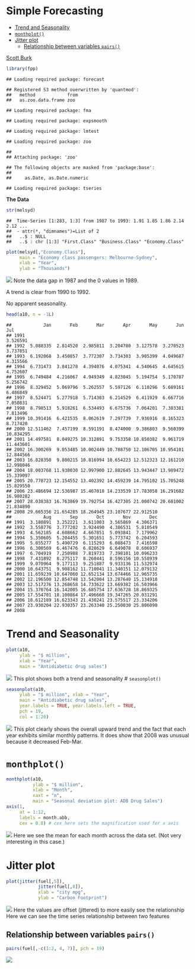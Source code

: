 Simple Forecasting
================

- <a href="#trend-and-seasonality" id="toc-trend-and-seasonality">Trend
  and Seasonality</a>
- <a href="#monthplot" id="toc-monthplot"><code>monthplot()</code></a>
- <a href="#jitter-plot" id="toc-jitter-plot">Jitter plot</a>
  - <a href="#relationship-between-variables-pairs"
    id="toc-relationship-between-variables-pairs">Relationship between
    variables <code>pairs()</code></a>

[Scott Burk](https://www.youtube.com/watch?v=HdYBuDMJ40Y&t=184s)

``` r
library(fpp)
```

    ## Loading required package: forecast

    ## Registered S3 method overwritten by 'quantmod':
    ##   method            from
    ##   as.zoo.data.frame zoo

    ## Loading required package: fma

    ## Loading required package: expsmooth

    ## Loading required package: lmtest

    ## Loading required package: zoo

    ## 
    ## Attaching package: 'zoo'

    ## The following objects are masked from 'package:base':
    ## 
    ##     as.Date, as.Date.numeric

    ## Loading required package: tseries

**The Data**

``` r
str(melsyd)
```

    ##  Time-Series [1:283, 1:3] from 1987 to 1993: 1.91 1.85 1.86 2.14 2.12 ...
    ##  - attr(*, "dimnames")=List of 2
    ##   ..$ : NULL
    ##   ..$ : chr [1:3] "First.Class" "Business.Class" "Economy.Class"

``` r
plot(melsyd[,"Economy.Class"],
     main = "Economy class passengers: Melbourne-Sydney",
     xlab = "Year",
     ylab = "Thousands") 
```

![](01SimpleForecasting_files/figure-gfm/unnamed-chunk-3-1.png)<!-- -->
Note the data gap in 1987 and the 0 values in 1989.

A trend is clear from 1990 to 1992.

No apparent seasonality.

``` r
head(a10, n = -1L)
```

    ##            Jan       Feb       Mar       Apr       May       Jun       Jul
    ## 1991                                                              3.526591
    ## 1992  5.088335  2.814520  2.985811  3.204780  3.127578  3.270523  3.737851
    ## 1993  6.192068  3.450857  3.772307  3.734303  3.905399  4.049687  4.315566
    ## 1994  6.731473  3.841278  4.394076  4.075341  4.540645  4.645615  4.752607
    ## 1995  6.749484  4.216067  4.949349  4.823045  5.194754  5.170787  5.256742
    ## 1996  8.329452  5.069796  5.262557  5.597126  6.110296  5.689161  6.486849
    ## 1997  8.524471  5.277918  5.714303  6.214529  6.411929  6.667716  7.050831
    ## 1998  8.798513  5.918261  6.534493  6.675736  7.064201  7.383381  7.813496
    ## 1999 10.391416  6.421535  8.062619  7.297739  7.936916  8.165323  8.717420
    ## 2000 12.511462  7.457199  8.591191  8.474000  9.386803  9.560399 10.834295
    ## 2001 14.497581  8.049275 10.312891  9.753358 10.850382  9.961719 11.443601
    ## 2002 16.300269  9.053485 10.002449 10.788750 12.106705 10.954101 12.844566
    ## 2003 16.828350  9.800215 10.816994 10.654223 12.512323 12.161210 12.998046
    ## 2004 18.003768 11.938030 12.997900 12.882645 13.943447 13.989472 15.339097
    ## 2005 20.778723 12.154552 13.402392 14.459239 14.795102 15.705248 15.829550
    ## 2006 23.486694 12.536987 15.467018 14.233539 17.783058 16.291602 16.980282
    ## 2007 28.038383 16.763869 19.792754 16.427305 21.000742 20.681002 21.834890
    ## 2008 29.665356 21.654285 18.264945 23.107677 22.912510                    
    ##            Aug       Sep       Oct       Nov       Dec
    ## 1991  3.180891  3.252221  3.611003  3.565869  4.306371
    ## 1992  3.558776  3.777202  3.924490  4.386531  5.810549
    ## 1993  4.562185  4.608662  4.667851  5.093841  7.179962
    ## 1994  5.350605  5.204455  5.301651  5.773742  6.204593
    ## 1995  5.855277  5.490729  6.115293  6.088473  7.416598
    ## 1996  6.300569  6.467476  6.828629  6.649078  8.606937
    ## 1997  6.704919  7.250988  7.819733  7.398101 10.096233
    ## 1998  7.431892  8.275117  8.260441  8.596156 10.558939
    ## 1999  9.070964  9.177113  9.251887  9.933136 11.532974
    ## 2000 10.643751  9.908162 11.710041 11.340151 12.079132
    ## 2001 11.659239 10.647060 12.652134 13.674466 12.965735
    ## 2002 12.196500 12.854748 13.542004 13.287640 15.134918
    ## 2003 12.517276 13.268658 14.733622 13.669382 16.503966
    ## 2004 15.370764 16.142005 16.685754 17.636728 18.869325
    ## 2005 17.554701 18.100864 17.496668 19.347265 20.031291
    ## 2006 18.612189 16.623343 21.430241 23.575517 23.334206
    ## 2007 23.930204 22.930357 23.263340 25.250030 25.806090
    ## 2008

# Trend and Seasonality

``` r
plot(a10,
     ylab = "$ million",
     xlab = "Year",
     main = "Antidiabetic drug sales")
```

![](01SimpleForecasting_files/figure-gfm/unnamed-chunk-5-1.png)<!-- -->
This plot shows both a trend and seasonality \# `seasonplot()`

``` r
seasonplot(a10,
     ylab = "$ million", xlab = "Year",
     main = "Antidiabetic drug sales",
     year.labels = TRUE, year.labels.left = TRUE,
     pch = 19,
     col = 1:20) 
```

![](01SimpleForecasting_files/figure-gfm/unnamed-chunk-6-1.png)<!-- -->
This plot clearly shows the overall upward trend and the fact that each
year exhibits similar monthly patterns. It does show that 2008 was
unusual because it decreased Feb-Mar.

# `monthplot()`

``` r
monthplot(a10,
          ylab = "$ million",
          xlab = "Month",
          xaxt = "n",
          main = "Seasonal deviation plot: ADB Drug Sales")
axis(1, 
     at = 1:12, 
     labels = month.abb, 
     cex = 0.8) # cex here sets the magnification used for x axis
```

![](01SimpleForecasting_files/figure-gfm/unnamed-chunk-7-1.png)<!-- -->
Here we see the mean for each month across the data set. (Not very
interesting in this case.)

# Jitter plot

``` r
plot(jitter(fuel[,5]),
            jitter(fuel[,8]),
            xlab = "city mpg",
            ylab = "Carbon Footprint")
```

![](01SimpleForecasting_files/figure-gfm/unnamed-chunk-8-1.png)<!-- -->
Here the values are offset (jittered) to more easily see the
relationship Here we can see the time series relationship between two
features

## Relationship between variables `pairs()`

``` r
pairs(fuel[,-c(1:2, 4, 7)], pch = 19)
```

![](01SimpleForecasting_files/figure-gfm/unnamed-chunk-9-1.png)<!-- -->
